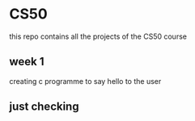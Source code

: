 # CS50

this repo contains all the projects of the CS50 course

## week 1 

creating c programme to say hello to the user

## just checking
